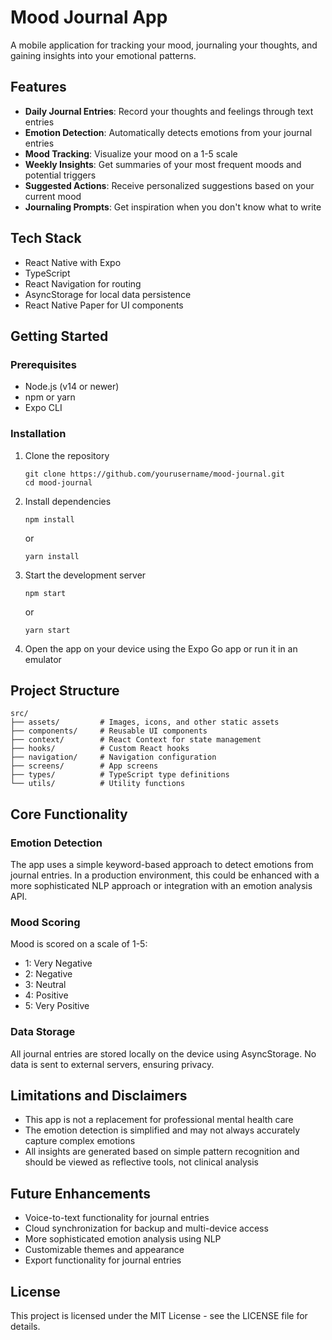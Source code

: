 # Mood Journal App

A mobile application for tracking your mood, journaling your thoughts, and gaining insights into your emotional patterns.

## Features

- **Daily Journal Entries**: Record your thoughts and feelings through text entries
- **Emotion Detection**: Automatically detects emotions from your journal entries
- **Mood Tracking**: Visualize your mood on a 1-5 scale
- **Weekly Insights**: Get summaries of your most frequent moods and potential triggers
- **Suggested Actions**: Receive personalized suggestions based on your current mood
- **Journaling Prompts**: Get inspiration when you don't know what to write

## Tech Stack

- React Native with Expo
- TypeScript
- React Navigation for routing
- AsyncStorage for local data persistence
- React Native Paper for UI components

## Getting Started

### Prerequisites

- Node.js (v14 or newer)
- npm or yarn
- Expo CLI

### Installation

1. Clone the repository
   ```
   git clone https://github.com/yourusername/mood-journal.git
   cd mood-journal
   ```

2. Install dependencies
   ```
   npm install
   ```
   or
   ```
   yarn install
   ```

3. Start the development server
   ```
   npm start
   ```
   or
   ```
   yarn start
   ```

4. Open the app on your device using the Expo Go app or run it in an emulator

## Project Structure

```
src/
├── assets/         # Images, icons, and other static assets
├── components/     # Reusable UI components
├── context/        # React Context for state management
├── hooks/          # Custom React hooks
├── navigation/     # Navigation configuration
├── screens/        # App screens
├── types/          # TypeScript type definitions
└── utils/          # Utility functions
```

## Core Functionality

### Emotion Detection

The app uses a simple keyword-based approach to detect emotions from journal entries. In a production environment, this could be enhanced with a more sophisticated NLP approach or integration with an emotion analysis API.

### Mood Scoring

Mood is scored on a scale of 1-5:
- 1: Very Negative
- 2: Negative
- 3: Neutral
- 4: Positive
- 5: Very Positive

### Data Storage

All journal entries are stored locally on the device using AsyncStorage. No data is sent to external servers, ensuring privacy.

## Limitations and Disclaimers

- This app is not a replacement for professional mental health care
- The emotion detection is simplified and may not always accurately capture complex emotions
- All insights are generated based on simple pattern recognition and should be viewed as reflective tools, not clinical analysis

## Future Enhancements

- Voice-to-text functionality for journal entries
- Cloud synchronization for backup and multi-device access
- More sophisticated emotion analysis using NLP
- Customizable themes and appearance
- Export functionality for journal entries

## License

This project is licensed under the MIT License - see the LICENSE file for details.